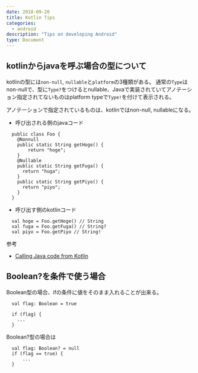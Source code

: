 ```yaml
---
date: 2018-09-20
title: Kotlin Tips
categories:
  - android
description: "Tips on developing Android"
type: Document
---
```


## kotlinからjavaを呼ぶ場合の型について

kotlinの型には`non-null`, `nullable`と`platform`の3種類がある。
通常の`Type`はnon-nullで、型に`Type?`をつけるとnullable、Javaで実装されていてアノテーション指定されてないものはplatform typeで`Type!`を付けて表示される。

アノテーションで指定されているものは、kotlinではnon-null, nullableになる。
- 呼び出される側のjavaコード
```
  public class Foo {
    @Nonnull
    public static String getHoge() {
        return "hoge";
    }
    @Nullable
    public static String getFuga() {
      return "huga";
    }
    public static String getPiyo() {
      return "piyo";
    }
  }
```

- 呼び出す側のkotlinコード
```
  val hoge = Foo.getHoge() // String
  val fuga = Foo.getFuga() // String?
  val piyo = Foo.getPiyo // String!
```

参考
- [Calling Java code from Kotlin](https://kotlinlang.org/docs/reference/java-interop.html)


## Boolean?を条件で使う場合

Boolean型の場合、ifの条件に値をそのまま入れることが出来る。
```
  val flag: Boolean = true

  if (flag) {
    ...
  }
```

Boolean?型の場合は
```
  val flag: Boolean? = null
  if (flag == true) {
      ...
  }
```
